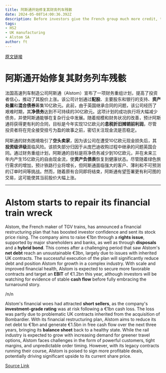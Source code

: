 ```yaml
---
title: 阿斯通开始修复其财务列车残骸
date: 2024-05-08T14:00:36.392Z
description: Before investors give the French group much more credit, they will want to see evidence that it can avoid nasty shocks
tags: 
- HS2
- UK manufacturing
- Alstom SA
author: ft
---
```


[原文链接](https://ft.com/content/521c1b45-e4b9-4edd-a4a6-954531b29d55)

# 阿斯通开始修复其财务列车残骸 

法国高速列车制造公司阿斯通（Alstom）宣布了一项财务重组计划，提高了投资者信心，推动了其股价上涨。该公司计划通过**配股**、主要股东和银行的支持、**资产处置**和**混合债券**筹集10亿欧元。此前，由于英国继承合同的问题，该公司经历了艰难时期，其**净债务**达到不可持续的30亿欧元。这项计划的成功执行将大幅减少债务，并使阿斯通能够在复杂行业中发展。随着规模和财务状况的改善，预计阿斯通将获得更有利的合同，目标是今年实现12亿欧元的**息税折旧摊销前利润**，尽管投资者将在完全接受扭亏为盈的故事之前，密切关注现金流是否稳定。 

阿斯通的财务困境吸引了**空头卖家**，因为该公司在遭受10亿欧元现金损失后，其**投资级评级**面临风险。该损失部分归因于从庞巴迪收购过程中继承的问题英国合同。通过财务重组计划，阿斯通的目标是将净债务减少到10亿欧元，并在未来三年内产生15亿欧元的自由现金流，使**资产负债表**恢复到健康状态。尽管随着绿色旅行需求的增加，预计铁路行业将增长，但阿斯通面临强大的客户、薄利和不可预测的订单时间等挑战。然而，随着原有合同即将结束，阿斯通有望签署更有利可图的交易，这可能使其当前股价大幅上涨。

---

# Alstom starts to repair its financial train wreck 

Alstom, the French maker of TGV trains, has announced a financial restructuring plan that has boosted investor confidence and sent its stock price rising. The company aims to raise €1bn through a **rights issue**, supported by major shareholders and banks, as well as through **disposals** and a **hybrid bond**. This comes after a challenging period that saw Alstom's **net debt** reach an unsustainable €3bn, largely due to issues with inherited UK contracts. The successful execution of the plan will significantly reduce debt and position Alstom for growth in a complex industry. With scale and improved financial health, Alstom is expected to secure more favorable contracts and target an **EBIT** of €1.2bn this year, although investors will be watching for evidence of stable **cash flow** before fully embracing the turnaround story. 

/n/n

Alstom's financial woes had attracted **short sellers**, as the company's **investment-grade rating** was at risk following a €1bn cash loss. The loss was partly due to problematic UK contracts inherited from the acquisition of Bombardier. With its financial restructuring plan, Alstom aims to reduce its net debt to €1bn and generate €1.5bn in free cash flow over the next three years, bringing its **balance sheet** back to a healthy state. While the rail industry is expected to grow with increasing demand for greener travel options, Alstom faces challenges in the form of powerful customers, tight margins, and unpredictable order timing. However, with its legacy contracts running their course, Alstom is poised to sign more profitable deals, potentially driving significant upside to its current share price.

[Source Link](https://ft.com/content/521c1b45-e4b9-4edd-a4a6-954531b29d55)

